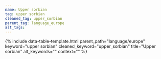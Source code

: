 ```yaml
---
name: Upper sorbian
tag: upper sorbian
cleaned_tag: upper_sorbian
parent_tag: language_europe
alt_tags: 
---
```


{% include data-table-template.html 
  parent_path="language/europe" 
  keyword="upper sorbian" 
  cleaned_keyword="upper_sorbian" 
  title="Upper sorbian"
  alt_keywords=""
  context=""
%}

